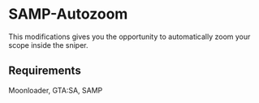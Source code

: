 # SAMP-Autozoom

This modifications gives you the opportunity to automatically zoom your scope inside the sniper.

## Requirements

Moonloader, GTA:SA, SAMP
